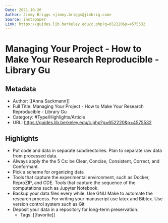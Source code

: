 ```yaml
---
Date: 2021-10-26
Author: Jimmy Briggs <jimmy.briggs@jimbrig.com>
Source: instapaper
Link: https://guides.lib.berkeley.edu/c.php?g=652220&p=4575532
---
```

# Managing Your Project - How to Make Your Research Reproducible - Library Gu

## Metadata
- Author: [[Anna Sackmann]]
- Full Title: Managing Your Project - How to Make Your Research Reproducible - Library Gu
- Category: #Type/Highlights/Article
- URL: https://guides.lib.berkeley.edu/c.php?g=652220&p=4575532

## Highlights
- Put code and data in separate subdirectories.
  Plan to separate raw data from processed data.
- Always apply the the 5 Cs: be Clear, Concise, Consistent, Correct, and Conformant.
- Pick a scheme for organizing data
- Tools that capture the experimental environment, such as Docker, ReproZIP, and CDE.
  Tools that capture the sequence of the computations such as Jupyter Notebook.
- Backup your data files every while.
  Use GNU Make to automate the research process.
  For writing your manuscript use latex and Bibtex.
  Use version control system such as Git
- Deposit your data in a repository for long-term preservation.
    - Tags: [[favorite]] 
